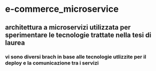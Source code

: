 # e-commerce_microservice
## architettura a microservizi utilizzata per sperimentare le tecnologie trattate nella tesi di laurea

### vi sono diversi brach in base alle tecnologie utlizzite per il deploy e la comunicazione tra i servizi
